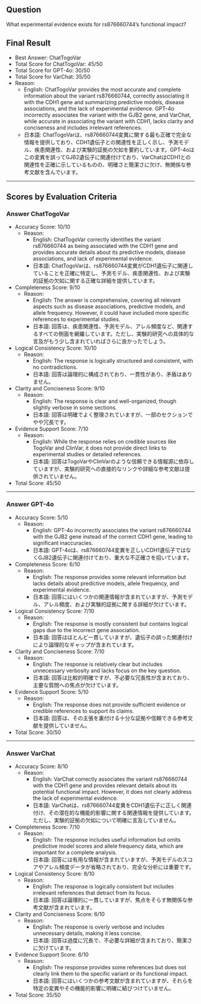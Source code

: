 ## Question

What experimental evidence exists for rs876660744’s functional impact?

## Final Result

- Best Answer: ChatTogoVar
- Total Score for ChatTogoVar: 45/50
- Total Score for GPT-4o: 30/50
- Total Score for VarChat: 35/50
- Reason:
  - English: ChatTogoVar provides the most accurate and complete information about the variant rs876660744, correctly associating it with the CDH1 gene and summarizing predictive models, disease associations, and the lack of experimental evidence. GPT-4o incorrectly associates the variant with the GJB2 gene, and VarChat, while accurate in associating the variant with CDH1, lacks clarity and conciseness and includes irrelevant references.
  - 日本語: ChatTogoVarは、rs876660744変異に関する最も正確で完全な情報を提供しており、CDH1遺伝子との関連性を正しく示し、予測モデル、疾患関連性、および実験的証拠の欠如を要約しています。GPT-4oはこの変異を誤ってGJB2遺伝子に関連付けており、VarChatはCDH1との関連性を正確に示しているものの、明確さと簡潔さに欠け、無関係な参考文献を含んでいます。

---

## Scores by Evaluation Criteria

### Answer ChatTogoVar
- Accuracy Score: 10/10
  - Reason: 
    - English: ChatTogoVar correctly identifies the variant rs876660744 as being associated with the CDH1 gene and provides accurate details about its predictive models, disease associations, and lack of experimental evidence.
    - 日本語: ChatTogoVarは、rs876660744変異がCDH1遺伝子に関連していることを正確に特定し、予測モデル、疾患関連性、および実験的証拠の欠如に関する正確な詳細を提供しています。
- Completeness Score: 9/10
  - Reason: 
    - English: The answer is comprehensive, covering all relevant aspects such as disease associations, predictive models, and allele frequency. However, it could have included more specific references to experimental studies.
    - 日本語: 回答は、疾患関連性、予測モデル、アレル頻度など、関連するすべての側面を網羅しています。ただし、実験的研究への具体的な言及がもう少し含まれていればさらに良かったでしょう。
- Logical Consistency Score: 10/10
  - Reason: 
    - English: The response is logically structured and consistent, with no contradictions.
    - 日本語: 回答は論理的に構成されており、一貫性があり、矛盾はありません。
- Clarity and Conciseness Score: 9/10
  - Reason: 
    - English: The response is clear and well-organized, though slightly verbose in some sections.
    - 日本語: 回答は明確でよく整理されていますが、一部のセクションでやや冗長です。
- Evidence Support Score: 7/10
  - Reason: 
    - English: While the response relies on credible sources like TogoVar and ClinVar, it does not provide direct links to experimental studies or detailed references.
    - 日本語: 回答はTogoVarやClinVarのような信頼できる情報源に依存していますが、実験的研究への直接的なリンクや詳細な参考文献は提供されていません。
- Total Score: 45/50

---

### Answer GPT-4o
- Accuracy Score: 5/10
  - Reason: 
    - English: GPT-4o incorrectly associates the variant rs876660744 with the GJB2 gene instead of the correct CDH1 gene, leading to significant inaccuracies.
    - 日本語: GPT-4oは、rs876660744変異を正しいCDH1遺伝子ではなくGJB2遺伝子に関連付けており、重大な不正確さを招いています。
- Completeness Score: 6/10
  - Reason: 
    - English: The response provides some relevant information but lacks details about predictive models, allele frequency, and experimental evidence.
    - 日本語: 回答にはいくつかの関連情報が含まれていますが、予測モデル、アレル頻度、および実験的証拠に関する詳細が欠けています。
- Logical Consistency Score: 7/10
  - Reason: 
    - English: The response is mostly consistent but contains logical gaps due to the incorrect gene association.
    - 日本語: 回答はほとんど一貫していますが、遺伝子の誤った関連付けにより論理的なギャップが含まれています。
- Clarity and Conciseness Score: 7/10
  - Reason: 
    - English: The response is relatively clear but includes unnecessary verbosity and lacks focus on the key question.
    - 日本語: 回答は比較的明確ですが、不必要な冗長性が含まれており、主要な質問への焦点が欠けています。
- Evidence Support Score: 5/10
  - Reason: 
    - English: The response does not provide sufficient evidence or credible references to support its claims.
    - 日本語: 回答は、その主張を裏付ける十分な証拠や信頼できる参考文献を提供していません。
- Total Score: 30/50

---

### Answer VarChat
- Accuracy Score: 8/10
  - Reason: 
    - English: VarChat correctly associates the variant rs876660744 with the CDH1 gene and provides relevant details about its potential functional impact. However, it does not clearly address the lack of experimental evidence.
    - 日本語: VarChatは、rs876660744変異をCDH1遺伝子に正しく関連付け、その潜在的な機能的影響に関する関連情報を提供しています。ただし、実験的証拠の欠如について明確に言及していません。
- Completeness Score: 7/10
  - Reason: 
    - English: The response includes useful information but omits predictive model scores and allele frequency data, which are important for a complete analysis.
    - 日本語: 回答には有用な情報が含まれていますが、予測モデルのスコアやアレル頻度データが省略されており、完全な分析には重要です。
- Logical Consistency Score: 8/10
  - Reason: 
    - English: The response is logically consistent but includes irrelevant references that detract from its focus.
    - 日本語: 回答は論理的に一貫していますが、焦点をそらす無関係な参考文献が含まれています。
- Clarity and Conciseness Score: 6/10
  - Reason: 
    - English: The response is overly verbose and includes unnecessary details, making it less concise.
    - 日本語: 回答は過度に冗長で、不必要な詳細が含まれており、簡潔さに欠けています。
- Evidence Support Score: 6/10
  - Reason: 
    - English: The response provides some references but does not clearly link them to the specific variant or its functional impact.
    - 日本語: 回答にはいくつかの参考文献が含まれていますが、それらを特定の変異やその機能的影響に明確に結びつけていません。
- Total Score: 35/50